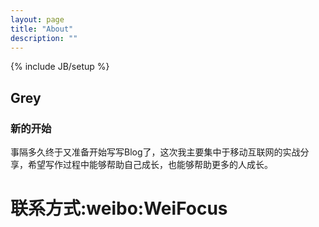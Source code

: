 ```yaml
---
layout: page
title: "About"
description: ""
---
```

{% include JB/setup %}

## Grey
### 新的开始
事隔多久终于又准备开始写写Blog了，这次我主要集中于移动互联网的实战分享，希望写作过程中能够帮助自己成长，也能够帮助更多的人成长。
# 联系方式:weibo:WeiFocus
